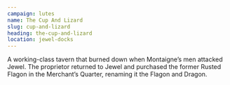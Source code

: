 ```yaml
---
campaign: lutes
name: The Cup And Lizard
slug: cup-and-lizard
heading: the-cup-and-lizard
location: jewel-docks
---
```


A working-class tavern that burned down when Montaigne’s men attacked Jewel. The proprietor returned to Jewel and purchased the former Rusted Flagon in the Merchant’s Quarter, renaming it the Flagon and Dragon.
